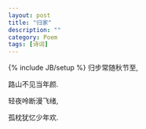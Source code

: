 ```yaml
---
layout: post
title: "归家"
description: ""
category: Poem
tags: [诗词]
---
```

{% include JB/setup %}
归步常随秋节至,

路山不见当年颜.

轻夜呤断漫飞绪,

孤枕犹忆少年欢.